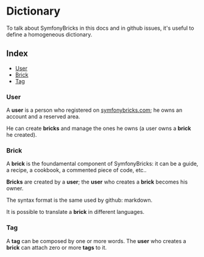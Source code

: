 # Dictionary

To talk about SymfonyBricks in this docs and in github issues, it's useful to define a homogeneous dictionary.

## Index
- [User](dictionary.md#user)
- [Brick](dictionary.md#brick)
- [Tag](dictionary.md#tag)

### User

A **user** is a person who registered on [symfonybricks.com](http://symfonybricks.com); he owns an account and a reserved area.

He can create **bricks** and manage the ones he owns (a user owns a **brick** he created).


### Brick

A **brick** is the foundamental component of SymfonyBricks: it can be a guide, a recipe, a cookbook, a commented piece of code, etc.. 

**Bricks** are created by a **user**; the **user** who creates a **brick** becomes his owner.

The syntax format is the same used by github: markdown.

It is possible to translate a **brick** in different languages.

### Tag

A **tag** can be composed by one or more words. The **user** who creates a **brick** can attach zero or more **tags** to it.